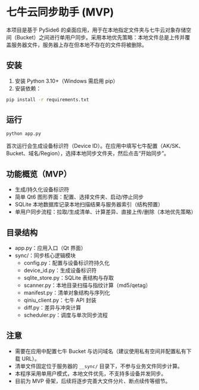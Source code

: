 # 七牛云同步助手 (MVP)

本项目是基于 PySide6 的桌面应用，用于在本地指定文件夹与七牛云对象存储空间（Bucket）之间进行单用户同步。采用本地优先策略：本地文件总是上传并覆盖服务器文件，服务器上存在但本地不存在的文件将被删除。

## 安装

1. 安装 Python 3.10+（Windows 需启用 pip）
2. 安装依赖：
```bash
pip install -r requirements.txt
```

## 运行

```bash
python app.py
```

首次运行会生成设备标识符（Device ID）。在应用中填写七牛配置（AK/SK、Bucket、域名/Region），选择本地同步文件夹，然后点击“开始同步”。

## 功能概览（MVP）
- 生成/持久化设备标识符
- 简单 Qt6 图形界面：配置、选择文件夹、启动/停止同步
- SQLite 本地数据库记录本地扫描结果与服务器索引（结构预置）
- 单用户同步流程：拉取/生成清单、计算差异、直接上传/删除（本地优先策略）

## 目录结构
- app.py：应用入口（Qt 界面）
- sync/：同步核心逻辑模块
  - config.py：配置与设备标识符持久化
  - device_id.py：生成设备标识符
  - sqlite_store.py：SQLite 表结构与存取
  - scanner.py：本地目录扫描与指纹计算（md5/qetag）
  - manifest.py：清单对象结构与序列化
  - qiniu_client.py：七牛 API 封装
  - diff.py：差异与冲突计算
  - scheduler.py：调度与单次同步流程

## 注意
- 需要在应用中配置七牛 Bucket 与访问域名（建议使用私有空间并配置私有下载 URL）。
- 清单文件固定位于服务器的 `__sync/` 目录下，不参与业务文件同步计算。
- 本程序采用单用户模式，本地文件优先，不支持多设备并发同步。
- 目前为 MVP 骨架，后续将逐步完善大文件分片、断点续传等细节。 